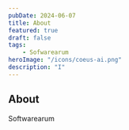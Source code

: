 ```yaml
---
pubDate: 2024-06-07
title: About
featured: true
draft: false
tags:
    - Sofwarearum
heroImage: "/icons/coeus-ai.png"
description: "I"
---
```


## About

Softwarearum 
